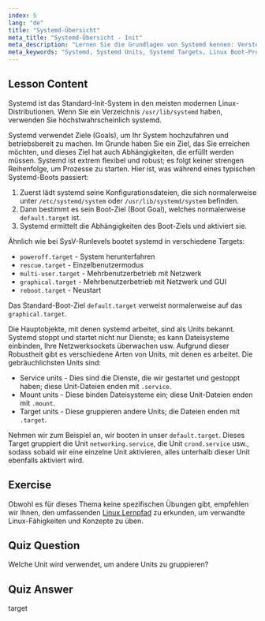 ```yaml
---
index: 5
lang: "de"
title: "Systemd-Übersicht"
meta_title: "Systemd-Übersicht - Init"
meta_description: "Lernen Sie die Grundlagen von Systemd kennen: Verstehen Sie Units, Targets und den Boot-Prozess. Entdecken Sie, wie Systemd Dienste und Systemzustände unter Linux verwaltet. Beginnen Sie Ihre Reise!"
meta_keywords: "Systemd, Systemd Units, Systemd Targets, Linux Boot-Prozess, Linux Dienste, Anfänger, Tutorial, Leitfaden"
---
```


## Lesson Content

Systemd ist das Standard-Init-System in den meisten modernen Linux-Distributionen. Wenn Sie ein Verzeichnis `/usr/lib/systemd` haben, verwenden Sie höchstwahrscheinlich systemd.

Systemd verwendet Ziele (Goals), um Ihr System hochzufahren und betriebsbereit zu machen. Im Grunde haben Sie ein Ziel, das Sie erreichen möchten, und dieses Ziel hat auch Abhängigkeiten, die erfüllt werden müssen. Systemd ist extrem flexibel und robust; es folgt keiner strengen Reihenfolge, um Prozesse zu starten. Hier ist, was während eines typischen Systemd-Boots passiert:

1. Zuerst lädt systemd seine Konfigurationsdateien, die sich normalerweise unter `/etc/systemd/system` oder `/usr/lib/systemd/system` befinden.
2. Dann bestimmt es sein Boot-Ziel (Boot Goal), welches normalerweise `default.target` ist.
3. Systemd ermittelt die Abhängigkeiten des Boot-Ziels und aktiviert sie.

Ähnlich wie bei SysV-Runlevels bootet systemd in verschiedene Targets:

- `poweroff.target` - System herunterfahren
- `rescue.target` - Einzelbenutzermodus
- `multi-user.target` - Mehrbenutzerbetrieb mit Netzwerk
- `graphical.target` - Mehrbenutzerbetrieb mit Netzwerk und GUI
- `reboot.target` - Neustart

Das Standard-Boot-Ziel `default.target` verweist normalerweise auf das `graphical.target`.

Die Hauptobjekte, mit denen systemd arbeitet, sind als Units bekannt. Systemd stoppt und startet nicht nur Dienste; es kann Dateisysteme einbinden, Ihre Netzwerksockets überwachen usw. Aufgrund dieser Robustheit gibt es verschiedene Arten von Units, mit denen es arbeitet. Die gebräuchlichsten Units sind:

- Service units - Dies sind die Dienste, die wir gestartet und gestoppt haben; diese Unit-Dateien enden mit `.service`.
- Mount units - Diese binden Dateisysteme ein; diese Unit-Dateien enden mit `.mount`.
- Target units - Diese gruppieren andere Units; die Dateien enden mit `.target`.

Nehmen wir zum Beispiel an, wir booten in unser `default.target`. Dieses Target gruppiert die Unit `networking.service`, die Unit `crond.service` usw., sodass sobald wir eine einzelne Unit aktivieren, alles unterhalb dieser Unit ebenfalls aktiviert wird.

## Exercise

Obwohl es für dieses Thema keine spezifischen Übungen gibt, empfehlen wir Ihnen, den umfassenden [Linux Lernpfad](https://labex.io/de/learn/linux) zu erkunden, um verwandte Linux-Fähigkeiten und Konzepte zu üben.

## Quiz Question

Welche Unit wird verwendet, um andere Units zu gruppieren?

## Quiz Answer

target
